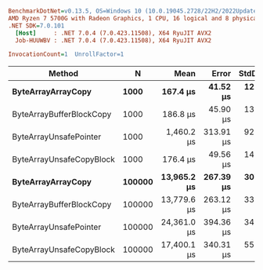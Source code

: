 ``` ini

BenchmarkDotNet=v0.13.5, OS=Windows 10 (10.0.19045.2728/22H2/2022Update)
AMD Ryzen 7 5700G with Radeon Graphics, 1 CPU, 16 logical and 8 physical cores
.NET SDK=7.0.101
  [Host]     : .NET 7.0.4 (7.0.423.11508), X64 RyuJIT AVX2
  Job-HUUWBV : .NET 7.0.4 (7.0.423.11508), X64 RyuJIT AVX2

InvocationCount=1  UnrollFactor=1  

```
|                   Method |      N |        Mean |     Error |   StdDev |      Median | Allocated |
|------------------------- |------- |------------:|----------:|---------:|------------:|----------:|
|       **ByteArrayArrayCopy** |   **1000** |    **167.4 μs** |  **41.52 μs** | **122.4 μs** |    **176.6 μs** |     **600 B** |
| ByteArrayBufferBlockCopy |   1000 |    186.8 μs |  45.90 μs | 135.3 μs |    201.2 μs |     600 B |
|   ByteArrayUnsafePointer |   1000 |  1,460.2 μs | 313.91 μs | 925.6 μs |  2,037.8 μs |     600 B |
| ByteArrayUnsafeCopyBlock |   1000 |    176.4 μs |  49.56 μs | 145.4 μs |    117.7 μs |     600 B |
|       **ByteArrayArrayCopy** | **100000** | **13,965.2 μs** | **267.39 μs** | **307.9 μs** | **13,972.9 μs** |     **600 B** |
| ByteArrayBufferBlockCopy | 100000 | 13,779.6 μs | 263.12 μs | 332.8 μs | 13,810.8 μs |     600 B |
|   ByteArrayUnsafePointer | 100000 | 24,361.0 μs | 394.36 μs | 349.6 μs | 24,196.0 μs |     600 B |
| ByteArrayUnsafeCopyBlock | 100000 | 17,400.1 μs | 340.31 μs | 559.1 μs | 17,401.7 μs |     600 B |

